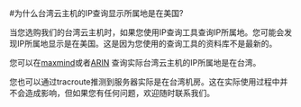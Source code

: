<!-- --- tag: faq IP 云主机 网络-->

<!-- --- title: 为什么台湾云主机的IP查询显示所属地是在美国? -->
#为什么台湾云主机的IP查询显示所属地是在美国?

当您选购我们的台湾云主机时，如果您使用IP查询工具查询IP所属地。您可能会发现IP所属地显示是在美国。这是因为您使用的查询工具的资料库不是最新的。

您可以在[maxmind](http://www.maxmind.com/zh/home)或者[ARIN](http://whois.arin.net/rest/net/NET-199-101-117-0-1/pft) 
查询实际台湾云主机的IP所属地是在台湾。

您也可以通过tracroute推测到服务器实际是在台湾机房。这在实际使用过程中并不会造成影响，但如果您有任何问题，欢迎随时联系我们。
 
